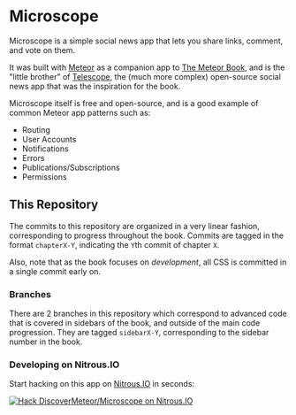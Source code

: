 # Microscope

Microscope is a simple social news app that lets you share links, comment, and vote on them.

It was built with [Meteor](http://meteor.com) as a companion app to [The Meteor Book](http://themeteorbook.com), and is the "little brother" of [Telescope](http://telesc.pe), the (much more complex) open-source social news app that was the inspiration for the book.

Microscope itself is free and open-source, and is a good example of common Meteor app patterns such as:

- Routing
- User Accounts
- Notifications
- Errors
- Publications/Subscriptions
- Permissions

## This Repository

The commits to this repository are organized in a very linear fashion, corresponding to progress throughout the book. Commits are tagged in the format `chapterX-Y`, indicating the `Y`th commit of chapter `X`.

Also, note that as the book focuses on _development_, all CSS is committed in a single commit early on.

### Branches

There are 2 branches in this repository which correspond to advanced code that is covered in sidebars of the book, and outside of the main code progression. They are tagged `sidebarX-Y`, corresponding to the sidebar number in the book.

### Developing on Nitrous.IO

Start hacking on this app on
[Nitrous.IO](https://www.nitrous.io/?utm_source=github.com&utm_campaign=Microscope&utm_medium=hackonnitrous)
in seconds:

[![Hack DiscoverMeteor/Microscope on
Nitrous.IO](https://d3o0mnbgv6k92a.cloudfront.net/assets/hack-l-v1-3cc067e71372f6045e1949af9d96095b.png)](https://www.nitrous.io/hack_button?source=embed&runtime=nodejs&repo=DiscoverMeteor%2FMicroscope&file_to_open=README.nitrous.md)

